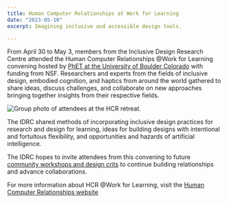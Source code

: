 ```yaml
---
title: Human Computer Relationships at Work for Learning
date: "2023-05-10"
excerpt: Imagining inclusive and accessible design tools.

---
```


From April 30 to May 3, members from the Inclusive Design Research Centre
attended the Human Computer Relationships @Work for Learning convening hosted by
[PhET at the University of Boulder Colorado](https://phet.colorado.edu/) with
funding from NSF. Researchers and experts from the fields of inclusive design,
embodied cognition, and haptics from around the world gathered to share ideas,
discuss challenges, and collaborate on new approaches bringing together insights
from their respective fields.

<img src="/news/images/hcr-retreat.jpg"
alt="Group photo of attendees at the HCR retreat.">

The IDRC shared methods of incorporating inclusive design practices for
research and design for learning, ideas for building designs with intentional
and fortuitous flexibility, and opportunities and hazards of artificial
intelligence.

The IDRC hopes to invite attendees from this convening to future 
[community workshops and design crits](https://wiki.fluidproject.org/display/fluid/Community+workshops+and+design+crits)
to continue building relationships and advance collaborations.

For more information about HCR @Work for Learning, visit the
[Human Computer Relationships website](https://www.colorado.edu/project/human-computer-relationships/)


